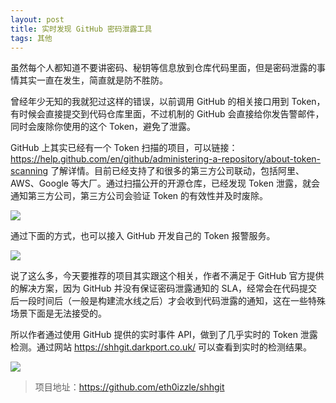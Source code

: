 ```yaml
---
layout: post
title: 实时发现 GitHub 密码泄露工具
tags: 其他
---
```


虽然每个人都知道不要讲密码、秘钥等信息放到仓库代码里面，但是密码泄露的事情其实一直在发生，简直就是防不胜防。

曾经年少无知的我就犯过这样的错误，以前调用 GitHub 的相关接口用到 Token，有时候会直接提交到代码仓库里面，不过机制的 GitHub 会直接给你发告警邮件，同时会废除你使用的这个 Token，避免了泄露。

GitHub 上其实已经有一个 Token 扫描的项目，可以链接：https://help.github.com/en/github/administering-a-repository/about-token-scanning 了解详情。目前已经支持了和很多的第三方公司联动，包括阿里、AWS、Google 等大厂。通过扫描公开的开源仓库，已经发现 Token 泄露，就会通知第三方公司，第三方公司会验证 Token 的有效性并及时废除。

![](https://developer.github.com/assets/images/token-scanning-flow.png)

通过下面的方式，也可以接入 GitHub 开发自己的 Token 报警服务。

![](https://7465-test-3c9b5e-1258459492.tcb.qcloud.la/GitHub%E7%B2%BE%E9%80%89/sshgit.png)

说了这么多，今天要推荐的项目其实跟这个相关，作者不满足于 GitHub 官方提供的解决方案，因为 GitHub 并没有保证密码泄露通知的 SLA，经常会在代码提交后一段时间后（一般是构建流水线之后）才会收到代码泄露的通知，这在一些特殊场景下面是无法接受的。

所以作者通过使用 GitHub 提供的实时事件 API，做到了几乎实时的 Token 泄露检测。通过网站 https://shhgit.darkport.co.uk/ 可以查看到实时的检测结果。

![](https://camo.githubusercontent.com/93ef1bda4572fd1e5364338a7250bd78ed18109a/68747470733a2f2f7777772e6461726b706f72742e636f2e756b2f6173736574732f696d672f7368686769742d6c6976652d6578616d706c652e706e67)

> 项目地址：https://github.com/eth0izzle/shhgit